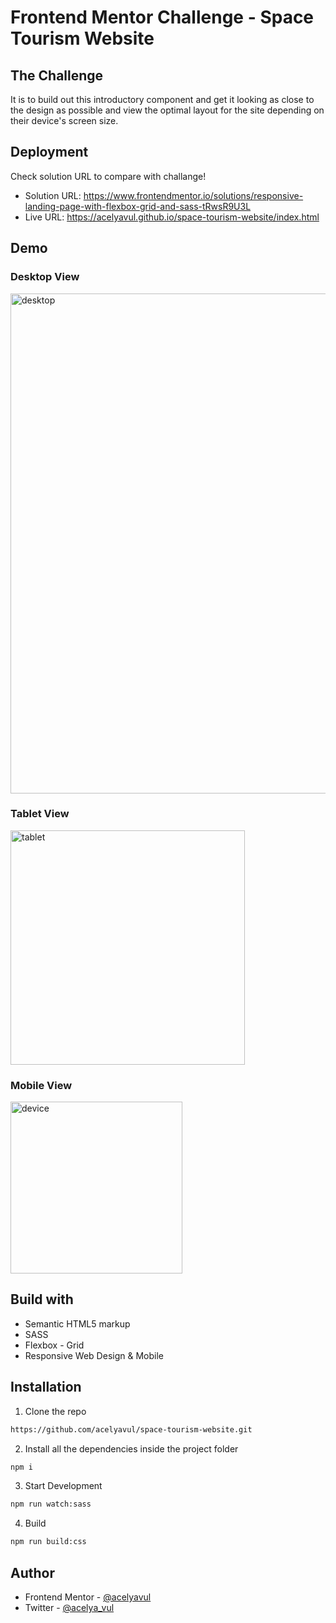 # Frontend Mentor Challenge - Space Tourism Website

## The Challenge

It is to build out this introductory component and get it looking as close to the design as possible and view the optimal layout for the site depending on their device's screen size.

## Deployment

Check solution URL to compare with challange!

- Solution URL: https://www.frontendmentor.io/solutions/responsive-landing-page-with-flexbox-grid-and-sass-tRwsR9U3L
- Live URL: https://acelyavul.github.io/space-tourism-website/index.html

## Demo

### Desktop View

<img src="https://user-images.githubusercontent.com/88436030/153085311-0c30c334-d754-487e-bce4-60b0a231953e.png" alt="desktop" width="800px"/>

### Tablet View

<img src="https://user-images.githubusercontent.com/88436030/153094501-0aec277e-337e-4be8-84a4-40ce100d817c.png" alt="tablet" width="375px"/>

### Mobile View

<img src="https://user-images.githubusercontent.com/88436030/153094497-38147a6a-2fc7-4258-ace5-7b6b859189af.png" alt="device" width="275px"/>

## Build with

- Semantic HTML5 markup
- SASS
- Flexbox - Grid
- Responsive Web Design & Mobile 

## Installation


1. Clone the repo

```sh
https://github.com/acelyavul/space-tourism-website.git
```

2. Install all the dependencies inside the project folder

```sh
npm i
```

3. Start Development

```sh
npm run watch:sass
```

4. Build

```sh
npm run build:css
```
## Author

- Frontend Mentor - [@acelyavul](https://www.frontendmentor.io/profile/acelyavul)
- Twitter - [@acelya_vul](https://twitter.com/acelya_vul)
